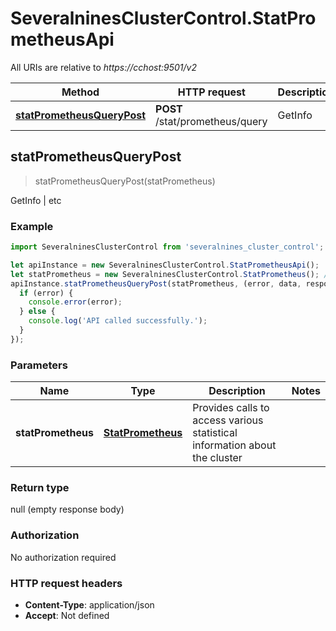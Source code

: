 # SeveralninesClusterControl.StatPrometheusApi

All URIs are relative to *https://cchost:9501/v2*

Method | HTTP request | Description
------------- | ------------- | -------------
[**statPrometheusQueryPost**](StatPrometheusApi.md#statPrometheusQueryPost) | **POST** /stat/prometheus/query | GetInfo | etc



## statPrometheusQueryPost

> statPrometheusQueryPost(statPrometheus)

GetInfo | etc

### Example

```javascript
import SeveralninesClusterControl from 'severalnines_cluster_control';

let apiInstance = new SeveralninesClusterControl.StatPrometheusApi();
let statPrometheus = new SeveralninesClusterControl.StatPrometheus(); // StatPrometheus | Provides calls to access various statistical information about the cluster
apiInstance.statPrometheusQueryPost(statPrometheus, (error, data, response) => {
  if (error) {
    console.error(error);
  } else {
    console.log('API called successfully.');
  }
});
```

### Parameters


Name | Type | Description  | Notes
------------- | ------------- | ------------- | -------------
 **statPrometheus** | [**StatPrometheus**](StatPrometheus.md)| Provides calls to access various statistical information about the cluster | 

### Return type

null (empty response body)

### Authorization

No authorization required

### HTTP request headers

- **Content-Type**: application/json
- **Accept**: Not defined

